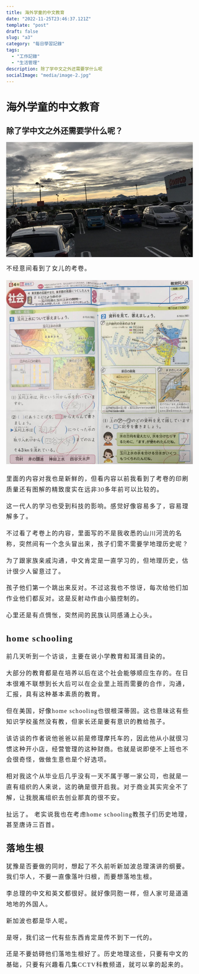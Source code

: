 ```yaml
---
title: 海外学童的中文教育
date: "2022-11-25T23:46:37.121Z"
template: "post"
draft: false
slug: "a3"
category: "每日學習記錄"
tags:
  - "工作記錄"
  - "生活管理"
description: 除了学中文之外还需要学什么呢
socialImage: "media/image-2.jpg"
---
```


# 海外学童的中文教育

## 除了学中文之外还需要学什么呢？



<div id="frontpage">

![](2022-10-20-19-06-15.png)

</div>
<div id="main_content" style="font-size: 16px;line-height: 1.8em;letter-spacing: 0.1em;font-family: 微软雅黑;">
不经意间看到了女儿的考卷。


![](2022-10-20-19-02-16.png)


里面的内容对我也是新鲜的，但看内容以前我看到了考卷的印刷质量还有图解的精致度实在远非30多年前可以比较的。

这一代人的学习也受到科技的影响。感觉好像容易多了，容易理解多了。

不过看了考卷上的内容，里面写的不是我收悉的山川河流的名称，突然间有一个念头冒出来，孩子们需不需要学地理历史呢？

为了跟家族亲戚沟通，中文肯定是一直学习的，但地理历史，估计很少人留意过了。

孩子他们第一个跳出来反对。不过这我也不惊讶，每次给他们加作业他们都反对。这是反射动作由小脑控制的。

心里还是有点惆怅，突然间的民族认同感涌上心头。

## home schooling

前几天听到一个访谈，主要在说小学教育和耳濡目染的。

大部分的教育都是在培养以后在这个社会能够顺应生存的。在日本很难不联想到长大后可以在企业里上班而需要的合作，沟通，汇报，具有这种基本素质的教育。

但在美国，好像home schooling也很根深蒂固。这也意味这有些知识学校虽然没有教，但家长还是要有意识的教给孩子。

该访谈的作者说他爸爸以前是修理摩托车的，因此他从小就很习惯这种开小店，经营管理的这种财商。也就是说即使不上班也不会很奇怪，做做生意也是个好选项。

相对我这个从毕业后几乎没有一天不属于哪一家公司，也就是一直有组织的人来说，这的确是很开启我。对于商业其实完全不了解，让我脱离组织去创业那真的很不安。

扯远了。 老实说我也在考虑home schooling教孩子们历史地理，甚至唐诗三百首。

## 落地生根

犹豫是否要做的同时，想起了不久前听新加波总理演讲的纲要。我们华人，不要一直像落叶归根，而要想落地生根。

李总理的中文和英文都很好。就好像同胞一样，但人家可是道道地地的外国人。

新加波也都是华人呢。

是呀，我们这一代有些东西肯定是传不到下一代的。

还是不要妨碍他们落地生根好了。历史地理这些，只要有中文的基础，只要有兴趣看几集CCTV科教频道，就可以拿的起来的。


 

</div>
